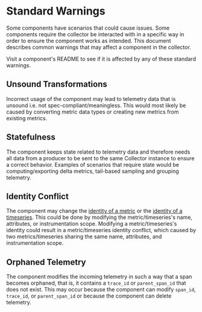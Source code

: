# Standard Warnings
Some components have scenarios that could cause issues.  Some components require the collector be interacted with in a specific way in order to ensure the component works as intended. This document describes common warnings that may affect a component in the collector. 

Visit a component's README to see if it is affected by any of these standard warnings.

## Unsound Transformations
Incorrect usage of the component may lead to telemetry data that is unsound i.e. not spec-compliant/meaningless.  This would most likely be caused by converting metric data types or creating new metrics from existing metrics.

## Statefulness
The component keeps state related to telemetry data and therefore needs all data from a producer to be sent to the same Collector instance to ensure a correct behavior. Examples of scenarios that require state would be computing/exporting delta metrics, tail-based sampling and grouping telemetry.

## Identity Conflict
The component may change the [identity of a metric](https://github.com/open-telemetry/opentelemetry-specification/blob/main//specification/metrics/data-model.md#opentelemetry-protocol-data-model-producer-recommendations) or the [identity of a timeseries](https://github.com/open-telemetry/opentelemetry-specification/blob/main//specification/metrics/data-model.md#timeseries-model). This could be done by modifying the metric/timeseries's name, attributes, or instrumentation scope. Modifying a metric/timeseries's identity could result in a metric/timeseries identity conflict, which caused by two metrics/timeseries sharing the same name, attributes, and instrumentation scope.

## Orphaned Telemetry
The component modifies the incoming telemetry in such a way that a span becomes orphaned, that is, it contains a `trace_id` or `parent_span_id` that does not exist.  This may occur because the component can modify `span_id`, `trace_id`, or `parent_span_id` or because the component can delete telemetry.  